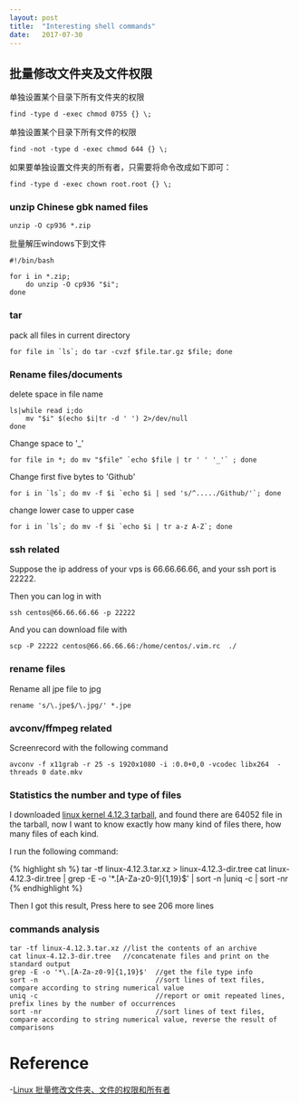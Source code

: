 ```yaml
---
layout: post
title:  "Interesting shell commands"
date:   2017-07-30
---
```


## 批量修改文件夹及文件权限


单独设置某个目录下所有文件夹的权限

```
find -type d -exec chmod 0755 {} \;
```

单独设置某个目录下所有文件的权限

```
find -not -type d -exec chmod 644 {} \;
```

如果要单独设置文件夹的所有者，只需要将命令改成如下即可：

```
find -type d -exec chown root.root {} \;
```

### unzip Chinese gbk named files

```
unzip -O cp936 *.zip
```

批量解压windows下到文件

```
#!/bin/bash

for i in *.zip;
    do unzip -O cp936 "$i";
done
```


### tar 

pack all files in current directory

```
for file in `ls`; do tar -cvzf $file.tar.gz $file; done
```



### Rename files/documents

delete space in file name

```
ls|while read i;do  
    mv "$i" $(echo $i|tr -d ' ') 2>/dev/null  
done 
```
Change space to '\_'

```
for file in *; do mv "$file" `echo $file | tr ' ' '_'` ; done
```


Change first five bytes to 'Github'

```
for i in `ls`; do mv -f $i `echo $i | sed 's/^...../Github/'`; done
```

change lower case to upper case

```
for i in `ls`; do mv -f $i `echo $i | tr a-z A-Z`; done
```


### ssh related

Suppose the ip address of your vps is 66.66.66.66, and your ssh port is 22222.

Then you can log in with

```
ssh centos@66.66.66.66 -p 22222
```

And you can download file with

```
scp -P 22222 centos@66.66.66.66:/home/centos/.vim.rc  ./
```


### rename files

Rename all jpe file to jpg

```
rename 's/\.jpe$/\.jpg/' *.jpe
```

### avconv/ffmpeg related

Screenrecord with the following command

```
avconv -f x11grab -r 25 -s 1920x1080 -i :0.0+0,0 -vcodec libx264  -threads 0 date.mkv
```


### Statistics the number and type of files

I downloaded [linux kernel 4.12.3 tarball](https://cdn.kernel.org/pub/linux/kernel/v4.x/linux-4.12.3.tar.xz), and found there are 64052 file in the tarball, now I want to know exactly how many kind of files there, how many files of each kind.

I run the following command:


{% highlight sh %}
tar -tf linux-4.12.3.tar.xz > linux-4.12.3-dir.tree
cat linux-4.12.3-dir.tree | grep -E -o '*\.[A-Za-z0-9]{1,19}$' | sort -n |uniq -c | sort -nr
{% endhighlight %}



<div onclick="ishidden('X')">Then I got this result, Press here to see 206 more lines</div>
<div id="X" style="display:none;">
  24934 .c<br />
  19613 .h<br />
   3817 .txt<br />
   1441 .S<br />
   1330 .dts<br />
   1024 .dtsi<br />
    763 .rst<br />
    201 .gitignore<br />
    165 .sh<br />
    162 .json<br />
    109 .ihex<br />
     63 .py<br />
     59 .cocci<br />
     46 .boot<br />
     45 .svg<br />
     40 .tc<br />
     37 .pl<br />
     32 .config<br />
     30 .debug<br />
     25 .HEX<br />
     19 .lds<br />
     15 .tmpl<br />
     15 .conf<br />
     14 .ppm<br />
     14 .fuc<br />
     12 .fuc3<br />
     10 .exceptions<br />
     10 .awk<br />
      9 .y<br />
      8 .l<br />
      8 .8<br />
      8 .1<br />
      7 .scr<br />
      7 .sa<br />
      7 .in<br />
      7 .H16<br />
      7 .dot<br />
      6 .xsl<br />
      6 .cpp<br />
      6 .asn1<br />
      5 .uc<br />
      5 .po<br />
      5 .inc<br />
      5 .fuc5<br />
      5 .cpu<br />
      4 .tbl<br />
      4 .map<br />
      4 .ld<br />
      4 .include<br />
      4 .fail<br />
      4 .doc<br />
      3 .sed<br />
      3 .pm<br />
      3 .mk<br />
      3 .html<br />
      3 .gdbinit<br />
      3 .csv<br />
      3 .am<br />
      2 .um<br />
      2 .ubsan<br />
      2 .seq<br />
      2 .rules<br />
      2 .reg<br />
      2 .powerpc<br />
      2 .postlink<br />
      2 .platforms<br />
      2 .platform<br />
      2 .pbm<br />
      2 .openrisc<br />
      2 .nommu<br />
      2 .megaraid<br />
      2 .kasan<br />
      2 .inl<br />
      2 .inf<br />
      2 .ids<br />
      2 .gperf<br />
      2 .fax<br />
      2 .FAQ<br />
      2 .build<br />
      2 .asm<br />
      2 .arm<br />
      1 .ymfsb<br />
      1 .xs<br />
      1 .x86<br />
      1 .x25<br />
      1 .wimax<br />
      1 .WARNING<br />
      1 .vringh<br />
      1 .vim<br />
      1 .vdec2<br />
      1 .uni<br />
      1 .tex<br />
      1 .syncppp<br />
      1 .sym53c8xx<br />
      1 .SRC<br />
      1 .sphinx<br />
      1 .soc<br />
      1 .smp<br />
      1 .script<br />
      1 .sb1000<br />
      1 .rest<br />
      1 .README<br />
      1 .qlge<br />
      1 .qlcnic<br />
      1 .qla4xxx<br />
      1 .qla3xxx<br />
      1 .qla2xxx<br />
      1 .preempt<br />
      1 .PL<br />
      1 .perf<br />
      1 .pass<br />
      1 .OSS<br />
      1 .ore<br />
      1 .normal<br />
      1 .netlink<br />
      1 .net<br />
      1 .ncr53c8xx<br />
      1 .modules<br />
      1 .modsign<br />
      1 .modpost<br />
      1 .modinst<br />
      1 .modes<br />
      1 .modbuiltin<br />
      1 .mm<br />
      1 .mISDN<br />
      1 .mips<br />
      1 .md<br />
      1 .mak<br />
      1 .mailmap<br />
      1 .machine<br />
      1 .lpfc<br />
      1 .loopback<br />
      1 .locks<br />
      1 .Locking<br />
      1 .libfdt<br />
      1 .LIB<br />
      1 .lib<br />
      1 .kmemcheck<br />
      1 .kgdb<br />
      1 .ipw2200<br />
      1 .ipw2100<br />
      1 .ips<br />
      1 .iosched<br />
      1 .ignore<br />
      1 .i2400m<br />
      1 .hz<br />
      1 .hysdn<br />
      1 .hp300<br />
      1 .host<br />
      1 .HiSax<br />
      1 .help<br />
      1 .headersinst<br />
      1 .glade<br />
      1 .gitattributes<br />
      1 .gigaset<br />
      1 .gif<br />
      1 .generic<br />
      1 .gate<br />
      1 .fwinst<br />
      1 .fuc4<br />
      1 .fuc0s<br />
      1 .freezer<br />
      1 .FPE<br />
      1 .FlashPoint<br />
      1 .FIRST<br />
      1 .feature<br />
      1 .extrawarn<br />
      1 .example<br />
      1 .dtc<br />
      1 .dtbinst<br />
      1 .DOC<br />
      1 .diversion<br />
      1 .dino<br />
      1 .devices<br />
      1 .default<br />
      1 .def<br />
      1 .DAC960<br />
      1 .cycladesZ<br />
      1 .css<br />
      1 .cputype<br />
      1 .copyright<br />
      1 .concap<br />
      1 .common<br />
      1 .cocciconfig<br />
      1 .clean<br />
      1 .checkpatch<br />
      1 .char<br />
      1 .ChangeLog<br />
      1 .cfg<br />
      1 .cert<br />
      1 .cc<br />
      1 .CAPI<br />
      1 .cache<br />
      1 .bus<br />
      1 .buddha<br />
      1 .binfmt<br />
      1 .bc<br />
      1 .avmb1<br />
      1 .audio<br />
      1 .arcmsr<br />
      1 .arch<br />
      1 .aic7xxx<br />
      1 .aic79xx<br />
      1 .agh<br />
      1 .AddingFirmware<br />
      1 .ac<br />
</div>


### commands analysis


```shell
tar -tf linux-4.12.3.tar.xz //list the contents of an archive
cat linux-4.12.3-dir.tree   //concatenate files and print on the standard output
grep -E -o '*\.[A-Za-z0-9]{1,19}$'  //get the file type info
sort -n                             //sort lines of text files, compare according to string numerical value
uniq -c                             //report or omit repeated lines, prefix lines by the number of occurrences
sort -nr                            //sort lines of text files, compare according to string numerical value, reverse the result of comparisons
```


# Reference

 -[Linux 批量修改文件夹、文件的权限和所有者](https://www.htcp.net/807.html)
